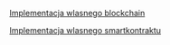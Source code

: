 
[Implementacja wlasnego blockchain](https://github.com/JakubMlocek/blockchain/tree/main/ourblockchain) 


[Implementacja wlasnego smartkontraktu](https://github.com/JakubMlocek/blockchain/tree/main/smartcontract) 


